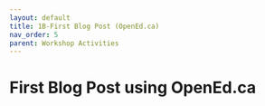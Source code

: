 ```yaml
---
layout: default
title: 1B-First Blog Post (OpenEd.ca)
nav_order: 5
parent: Workshop Activities
---
```

# First Blog Post using OpenEd.ca
